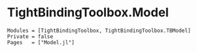 # TightBindingToolbox.Model

```@autodocs
Modules = [TightBindingToolbox, TightBindingToolbox.TBModel]
Private = false
Pages   = ["Model.jl"]
```